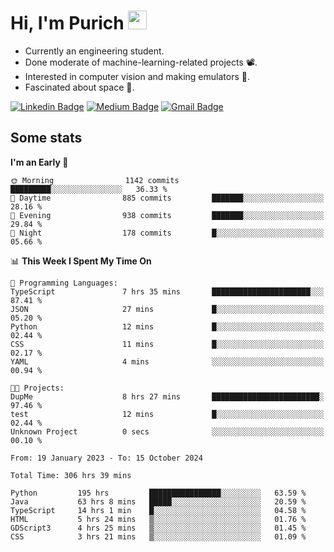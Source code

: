 <h1 align="left">Hi, I'm Purich
<img src="https://media.giphy.com/media/hvRJCLFzcasrR4ia7z/giphy.gif" width="30px"/></h1>

* Currently an engineering student.
* Done moderate of machine-learning-related projects :film_projector:.
* Interested in computer vision and making emulators :space_invader:.
* Fascinated about space :milky_way:.

[![Linkedin Badge](https://img.shields.io/badge/-Purich-blue?style=flat-square&logo=Linkedin&logoColor=white&link=https://www.linkedin.com/in/purich-siritip-16b3b3255/)](https://www.linkedin.com/in/purich-siritip-16b3b3255) [![Medium Badge](https://img.shields.io/badge/-@purich-gray?style=flat-square&labelColor=000000&logo=Medium&link=https://medium.com/@phuritsiritip)](https://medium.com/@phuritsiritip)
[![Gmail Badge](https://img.shields.io/badge/-mark.phurit@gmail.com-c14438?style=flat-square&logo=Gmail&logoColor=white&link=mailto:mark.phurit@gmail.com)](mailto:mark.phurit@gmail.com)

## Some stats

  
  <!--START_SECTION:waka-->
**I'm an Early 🐤** 

```text
🌞 Morning                1142 commits        █████████░░░░░░░░░░░░░░░░   36.33 % 
🌆 Daytime                885 commits         ███████░░░░░░░░░░░░░░░░░░   28.16 % 
🌃 Evening                938 commits         ███████░░░░░░░░░░░░░░░░░░   29.84 % 
🌙 Night                  178 commits         █░░░░░░░░░░░░░░░░░░░░░░░░   05.66 % 
```


📊 **This Week I Spent My Time On** 

```text
💬 Programming Languages: 
TypeScript               7 hrs 35 mins       ██████████████████████░░░   87.41 % 
JSON                     27 mins             █░░░░░░░░░░░░░░░░░░░░░░░░   05.20 % 
Python                   12 mins             █░░░░░░░░░░░░░░░░░░░░░░░░   02.44 % 
CSS                      11 mins             █░░░░░░░░░░░░░░░░░░░░░░░░   02.17 % 
YAML                     4 mins              ░░░░░░░░░░░░░░░░░░░░░░░░░   00.94 % 

🐱‍💻 Projects: 
DupMe                    8 hrs 27 mins       ████████████████████████░   97.46 % 
test                     12 mins             █░░░░░░░░░░░░░░░░░░░░░░░░   02.44 % 
Unknown Project          0 secs              ░░░░░░░░░░░░░░░░░░░░░░░░░   00.10 % 
```


<!--END_SECTION:waka-->

  <!--START_SECTION:waka-simple-->

```text
From: 19 January 2023 - To: 15 October 2024

Total Time: 306 hrs 39 mins

Python         195 hrs         ████████████████░░░░░░░░░   63.59 %
Java           63 hrs 8 mins   █████░░░░░░░░░░░░░░░░░░░░   20.59 %
TypeScript     14 hrs 1 min    █░░░░░░░░░░░░░░░░░░░░░░░░   04.58 %
HTML           5 hrs 24 mins   ▒░░░░░░░░░░░░░░░░░░░░░░░░   01.76 %
GDScript3      4 hrs 25 mins   ▒░░░░░░░░░░░░░░░░░░░░░░░░   01.45 %
CSS            3 hrs 21 mins   ▒░░░░░░░░░░░░░░░░░░░░░░░░   01.09 %
```

<!--END_SECTION:waka-simple-->

  <!--![Anurag's GitHub stats](https://github-readme-stats.vercel.app/api?username=vikimark&show_icons=true&theme=gruvbox_light)-->
  
<!--
**vikimark/vikimark** is a ✨ _special_ ✨ repository because its `README.md` (this file) appears on your GitHub profile.

Here are some ideas to get you started:

- 🔭 I’m currently working on ...
- 🌱 I’m currently learning ...
- 👯 I’m looking to collaborate on ...
- 🤔 I’m looking for help with ...
- 💬 Ask me about ...
- 📫 How to reach me: ...
- 😄 Pronouns: ...
- ⚡ Fun fact: ...
-->
